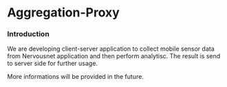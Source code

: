 # Aggregation-Proxy

### Introduction

We are developing client-server application to collect mobile sensor data from Nervousnet application and then perform analytisc. The result is send to server side for further usage. 

More informations will be provided in the future. 

